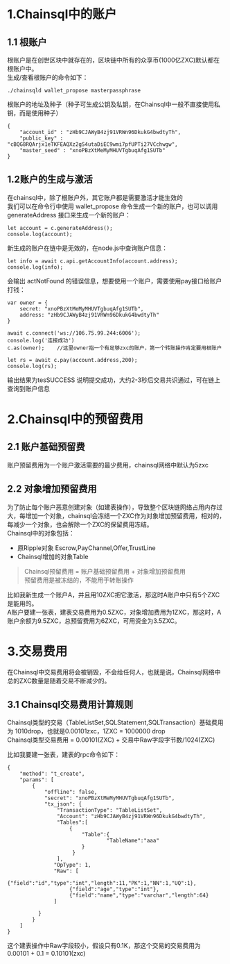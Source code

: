 # 1.Chainsql中的账户

## 1.1 根账户
根账户是在创世区块中就存在的，区块链中所有的众享币(1000亿ZXC)默认都在根账户中。<br>
生成/查看根账户的命令如下：
```
./chainsqld wallet_propose masterpassphrase
```
根账户的地址及种子（种子可生成公钥及私钥，在Chainsql中一般不直接使用私钥，而是使用种子）
```
{
    "account_id" : "zHb9CJAWyB4zj91VRWn96DkukG4bwdtyTh",
    "public_key" : "cBQG8RQArjx1eTKFEAQXz2gS4utaDiEC9wmi7pfUPTi27VCchwgw",
    "master_seed" : "xnoPBzXtMeMyMHUVTgbuqAfg1SUTb"
}
```

## 1.2账户的生成与激活
在chainsql中，除了根账户外，其它账户都是需要激活才能生效的<br>
我们可以在命令行中使用 wallet_propose 命令生成一个新的账户，也可以调用 generateAddress 接口来生成一个新的账户：
```
let account = c.generateAddress();
console.log(account);
```
新生成的账户在链中是无效的，在node.js中查询账户信息：
```
let info = await c.api.getAccountInfo(account.address);
console.log(info);
```
会输出 actNotFound 的错误信息，想要使用一个账户，需要使用pay接口给账户打钱：
```
var owner = {
	secret: "xnoPBzXtMeMyMHUVTgbuqAfg1SUTb",
	address: "zHb9CJAWyB4zj91VRWn96DkukG4bwdtyTh"	
}

await c.connect('ws://106.75.99.244:6006');
console.log('连接成功')
c.as(owner);    //这里owner指一个有足够zxc的账户，第一个转账操作肯定要用根账户
		
let rs = await c.pay(account.address,200);
console.log(rs);
```
输出结果为tesSUCCESS 说明提交成功，大约2-3秒后交易共识通过，可在链上查询到账户信息

# 2.Chainsql中的预留费用
## 2.1 账户基础预留费
账户预留费用为一个账户激活需要的最少费用，chainsql网络中默认为5zxc<br>

## 2.2 对象增加预留费用
为了防止每个账户恶意创建对象（如建表操作），导致整个区块链网络占用内存过大，每增加一个对象，chainsql会冻结一个ZXC作为对象增加预留费用，相对的，每减少一个对象，也会解除一个ZXC的保留费用冻结。<br>
Chainsql中的对象包括：
- 原Ripple对象 Escrow,PayChannel,Offer,TrustLine
- Chainsql增加的对象Table

> Chainsql预留费用 = 账户基础预留费用 + 对象增加预留费用<br>
预留费用是被冻结的，不能用于转账操作

比如我新生成一个账户A，并且用10ZXC把它激活，那这时A账户中只有5个ZXC是能用的。<br>
A账户要建一张表，建表交易费用为0.5ZXC，对象增加费用为1ZXC，那这时，A账户余额为9.5ZXC，总预留费用为6ZXC，可用资金为3.5ZXC。

# 3.交易费用
在Chainsql中交易费用将会被销毁，不会给任何人，也就是说，Chainsql网络中总的ZXC数量是随着交易不断减少的。
## 3.1 Chainsql交易费用计算规则
Chainsql类型的交易（TableListSet,SQLStatement,SQLTransaction）基础费用为 1010drop，也就是0.00101zxc，1ZXC = 1000000 drop<br>
Chainsql类型交易费用 = 0.00101(ZXC) + 交易中Raw字段字节数/1024(ZXC)

比如我要建一张表，建表的rpc命令如下：
```
{
    "method": "t_create",
    "params": [
        {
            "offline": false,
            "secret": "xnoPBzXtMeMyMHUVTgbuqAfg1SUTb",
            "tx_json": {
                "TransactionType": "TableListSet",
                "Account": "zHb9CJAWyB4zj91VRWn96DkukG4bwdtyTh",
                "Tables":[
                    {
                        "Table":{
                                "TableName":"aaa"
                        }
                     }
                ],
               "OpType": 1,
               "Raw": [
                    {"field":"id","type":"int","length":11,"PK":1,"NN":1,"UQ":1},
                    {"field":"age","type":"int"},
					{"field":"name","type":"varchar","length":64}
               ]
		
          }
        }
    ]
}
```
这个建表操作中Raw字段较小，假设只有0.1K，那这个交易的交易费用为<br>
0.00101 + 0.1 = 0.10101(zxc)
